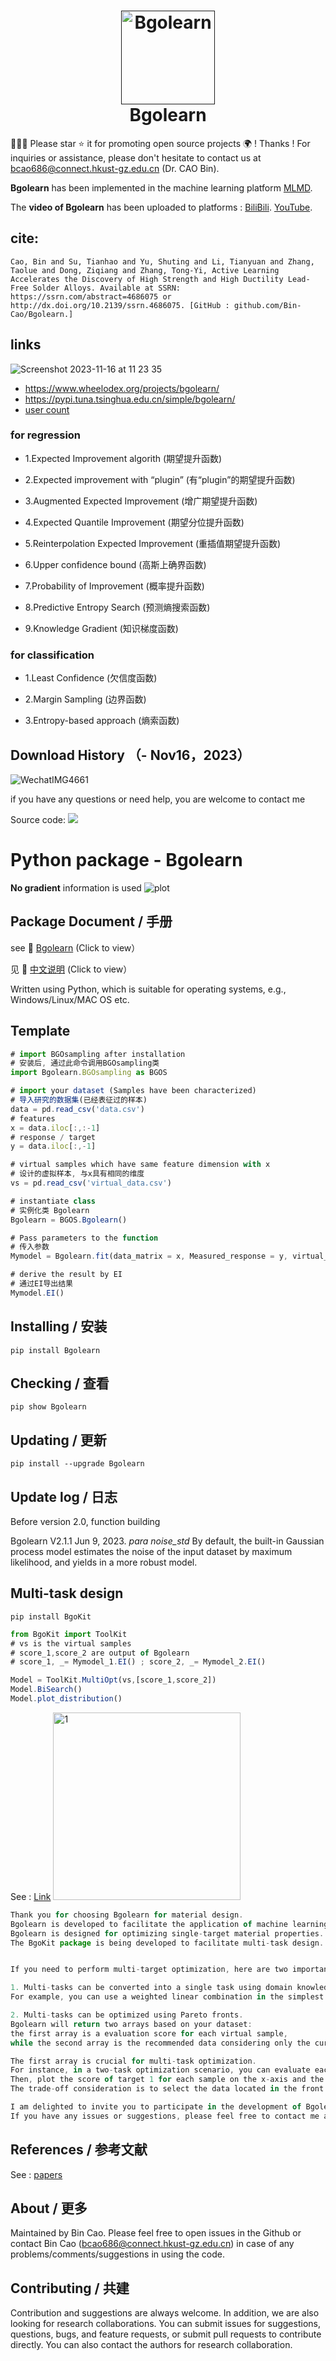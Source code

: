 
<h1 align="center">
  <a href=""><img src="https://user-images.githubusercontent.com/86995074/232675281-97ee5a19-b238-4d83-913c-7b0489807fa9.jpeg" alt="Bgolearn" width="150"></a>
  <br>
  Bgolearn
  <br>
</h1>


🤝🤝🤝 Please star ⭐️ it for promoting open source projects 🌍 ! Thanks ! For inquiries or assistance, please don't hesitate to contact us at bcao686@connect.hkust-gz.edu.cn (Dr. CAO Bin).

**Bgolearn** has been implemented in the machine learning platform [MLMD](http://123.60.55.8/). 

The **video of Bgolearn** has been uploaded to platforms : [BiliBili](https://www.bilibili.com/video/BV1Ae411J76z/?spm_id_from=333.999.0.0&vd_source=773e0c92141f498497cfafd0112fc146). [YouTube](https://www.youtube.com/watch?v=MSG6wcBol64&t=48s).

## cite:

    Cao, Bin and Su, Tianhao and Yu, Shuting and Li, Tianyuan and Zhang, Taolue and Dong, Ziqiang and Zhang, Tong-Yi, Active Learning Accelerates the Discovery of High Strength and High Ductility Lead-Free Solder Alloys. Available at SSRN: https://ssrn.com/abstract=4686075 or http://dx.doi.org/10.2139/ssrn.4686075. [GitHub : github.com/Bin-Cao/Bgolearn.]



## links
![Screenshot 2023-11-16 at 11 23 35](https://github.com/Bin-Cao/Bgolearn/assets/86995074/cd0d24e4-06db-45f7-b6d6-12750fa8b819)

- https://www.wheelodex.org/projects/bgolearn/
- https://pypi.tuna.tsinghua.edu.cn/simple/bgolearn/
- [user count](https://pypistats.org/packages/bgolearn)


### for regression
- 1.Expected Improvement algorith (期望提升函数)

- 2.Expected improvement with “plugin” (有“plugin”的期望提升函数)

- 3.Augmented Expected Improvement (增广期望提升函数)

- 4.Expected Quantile Improvement (期望分位提升函数)

- 5.Reinterpolation Expected Improvement (重插值期望提升函数)

- 6.Upper confidence bound (高斯上确界函数)

- 7.Probability of Improvement (概率提升函数)

- 8.Predictive Entropy Search (预测熵搜索函数)

- 9.Knowledge Gradient (知识梯度函数)

###  for classification
- 1.Least Confidence (欠信度函数)

- 2.Margin Sampling (边界函数)

- 3.Entropy-based approach (熵索函数)

## Download History （- Nov16，2023）
![WechatIMG4661](https://github.com/Bin-Cao/Bgolearn/assets/86995074/591e26b4-c8c3-4a17-ae8b-b3bcf9237514)


if you have any questions or need help, you are welcome to contact me

Source code: [![](https://img.shields.io/badge/PyPI-caobin-blue)](https://pypi.org/project/Bgolearn/)




# Python package - Bgolearn 

**No gradient** information is used
![plot](https://github.com/Bin-Cao/Bgolearn/assets/86995074/d4e43900-eadb-4ddf-af46-0208314de41a)


## Package Document / 手册
see 📒 [Bgolearn](https://bgolearn.netlify.app) (Click to view）

见 📒 [中文说明](https://mp.weixin.qq.com/s/y-i_2ixbtJOv-nEYDu9THg) (Click to view）

Written using Python, which is suitable for operating systems, e.g., Windows/Linux/MAC OS etc.

## Template 
``` javascript
# import BGOsampling after installation 
# 安装后, 通过此命令调用BGOsampling类
import Bgolearn.BGOsampling as BGOS

# import your dataset (Samples have been characterized)
# 导入研究的数据集(已经表征过的样本)
data = pd.read_csv('data.csv') 
# features 
x = data.iloc[:,:-1]
# response / target 
y = data.iloc[:,-1]

# virtual samples which have same feature dimension with x
# 设计的虚拟样本, 与x具有相同的维度
vs = pd.read_csv('virtual_data.csv') 

# instantiate class
# 实例化类 Bgolearn
Bgolearn = BGOS.Bgolearn() 

# Pass parameters to the function
# 传入参数
Mymodel = Bgolearn.fit(data_matrix = x, Measured_response = y, virtual_samples = vs)

# derive the result by EI
# 通过EI导出结果
Mymodel.EI()
```



## Installing / 安装
    pip install Bgolearn 
    
## Checking / 查看
    pip show Bgolearn 
    
## Updating / 更新
    pip install --upgrade Bgolearn


     
## Update log / 日志
Before version 2.0, function building

Bgolearn V2.1.1 Jun 9, 2023. *para noise_std* By default, the built-in Gaussian process model estimates the noise of the input dataset by maximum likelihood, and yields in a more robust model.


## Multi-task design
    pip install BgoKit 
    
``` javascript
from BgoKit import ToolKit
# vs is the virtual samples
# score_1,score_2 are output of Bgolearn
# score_1, _= Mymodel_1.EI() ; score_2, _= Mymodel_2.EI()

Model = ToolKit.MultiOpt(vs,[score_1,score_2])
Model.BiSearch()
Model.plot_distribution()
```
See : [Link](https://github.com/Bin-Cao/Bgolearn/blob/main/Template/%E4%B8%AD%E6%96%87%E7%A4%BA%E4%BE%8B/%E5%A4%9A%E7%9B%AE%E6%A0%87%E5%AE%9E%E7%8E%B0/%E5%A4%9A%E7%9B%AE%E6%A0%87.ipynb)
<img src="https://github.com/Bin-Cao/Bgolearn/assets/86995074/41c90c29-364c-47cc-aefe-4433f7d93e23" alt="1" width="300" height="300">




``` javascript
Thank you for choosing Bgolearn for material design. 
Bgolearn is developed to facilitate the application of machine learning in research.
Bgolearn is designed for optimizing single-target material properties.
The BgoKit package is being developed to facilitate multi-task design.


If you need to perform multi-target optimization, here are two important reminders:

1. Multi-tasks can be converted into a single task using domain knowledge. 
For example, you can use a weighted linear combination in the simplest situation. That is, y = w*y1 + y2...

2. Multi-tasks can be optimized using Pareto fronts. 
Bgolearn will return two arrays based on your dataset: 
the first array is a evaluation score for each virtual sample, 
while the second array is the recommended data considering only the current optimized target.

The first array is crucial for multi-task optimization. 
For instance, in a two-task optimization scenario, you can evaluate each candidate twice for the two separate targets. 
Then, plot the score of target 1 for each sample on the x-axis and the score of target 2 on the y-axis. 
The trade-off consideration is to select the data located in the front of the banana curve.

I am delighted to invite you to participate in the development of Bgolearn. 
If you have any issues or suggestions, please feel free to contact me at binjacobcao@gmail.com.
```

## References / 参考文献
See : [papers](https://github.com/Bin-Cao/Bgolearn/tree/main/Refs)

## About / 更多
Maintained by Bin Cao. Please feel free to open issues in the Github or contact Bin Cao
(bcao686@connect.hkust-gz.edu.cn) in case of any problems/comments/suggestions in using the code. 

## Contributing / 共建
Contribution and suggestions are always welcome. In addition, we are also looking for research collaborations. You can submit issues for suggestions, questions, bugs, and feature requests, or submit pull requests to contribute directly. You can also contact the authors for research collaboration.

